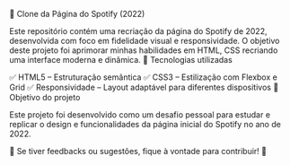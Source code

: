 🎵 Clone da Página do Spotify (2022)

Este repositório contém uma recriação da página do Spotify de 2022, desenvolvida com foco em fidelidade visual e responsividade. O objetivo deste projeto foi aprimorar minhas habilidades em HTML, CSS recriando uma interface moderna e dinâmica.
🚀 Tecnologias utilizadas

✅ HTML5 – Estruturação semântica
✅ CSS3 – Estilização com Flexbox e Grid
✅ Responsividade – Layout adaptável para diferentes dispositivos
🎯 Objetivo do projeto

Este projeto foi desenvolvido como um desafio pessoal para estudar e replicar o design e funcionalidades da página inicial do Spotify no ano de 2022.

📩 Se tiver feedbacks ou sugestões, fique à vontade para contribuir! 🚀
